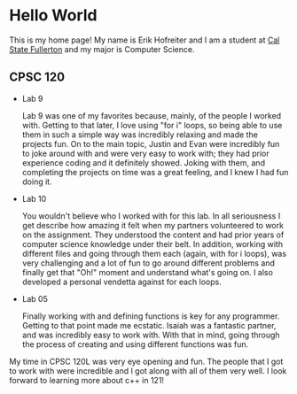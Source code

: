# Hello World

This is my home page! My name is Erik Hofreiter and I am a student at [Cal State Fullerton](http://www.fullerton.edu/) and my major is Computer Science.

## CPSC 120

* Lab 9

    Lab 9 was one of my favorites because, mainly, of the people I worked with.
    Getting to that later, I love using "for i" loops, so being able to use them
    in such a simple way was incredibly relaxing and made the projects fun.
    On to the main topic, Justin and Evan were incredibly fun to joke around with
    and were very easy to work with; they had prior experience coding and it definitely showed. Joking with them, and completing the
    projects on time was a great feeling, and I knew I had fun doing it.

* Lab 10

    You wouldn't believe who I worked with for this lab. In all seriousness
    I get describe how amazing it felt when my partners volunteered to work on the assignment. They understood the content and had prior years of computer science knowledge under their belt. In addition, working 
    with different files and going through them each (again, with for i loops), was
    very challenging and a lot of fun to go around different problems and finally
    get that "Oh!" moment and understand what's going on. I also developed a personal vendetta against for each loops.

* Lab 05

    Finally working with and defining functions is key for any programmer. Getting
    to that point made me ecstatic. Isaiah was a fantastic partner, and was incredibly easy to work with. With that in mind, going through
    the process of creating and using different functions was fun. 

My time in CPSC 120L was very eye opening and fun. The people that I got to work with were incredible and I got along with all of them very well. I look forward to learning more about c++ in 121!